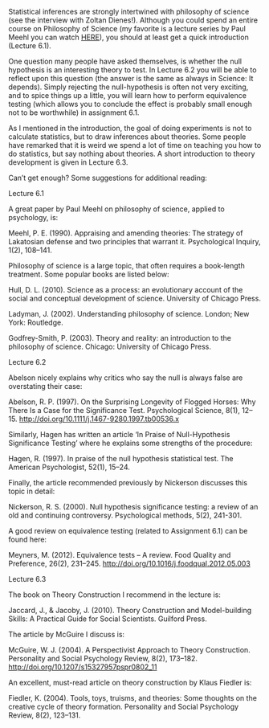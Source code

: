 Statistical inferences are strongly intertwined with philosophy of science (see the interview with Zoltan Dienes!). Although you could spend an entire course on Philosophy of Science (my favorite is a lecture series by Paul Meehl you can watch [HERE](http://meehl.umn.edu/recordings/philosophical-psychology-1989)), you should at least get a quick introduction (Lecture 6.1).



One question many people have asked themselves, is whether the null hypothesis is an interesting theory to test. In Lecture 6.2 you will be able to reflect upon this question (the answer is the same as always in Science: It depends). Simply rejecting the null-hypothesis is often not very exciting, and to spice things up a little, you will learn how to perform equivalence testing (which allows you to conclude the effect is probably small enough not to be worthwhile) in assignment 6.1.



As I mentioned in the introduction, the goal of doing experiments is not to calculate statistics, but to draw inferences about theories. Some people have remarked that it is weird we spend a lot of time on teaching you how to do statistics, but say nothing about theories. A short introduction to theory development is given in Lecture 6.3.



Can’t get enough? Some suggestions for additional reading:

Lecture 6.1

A great paper by Paul Meehl on philosophy of science, applied to psychology, is:

Meehl, P. E. (1990). Appraising and amending theories: The strategy of Lakatosian defense and two principles that warrant it. Psychological Inquiry, 1(2), 108–141.

Philosophy of science is a large topic, that often requires a book-length treatment. Some popular books are listed below:

Hull, D. L. (2010). Science as a process: an evolutionary account of the social and conceptual development of science. University of Chicago Press.

Ladyman, J. (2002). Understanding philosophy of science. London; New York: Routledge.

Godfrey-Smith, P. (2003). Theory and reality: an introduction to the philosophy of science. Chicago: University of Chicago Press.

Lecture 6.2

Abelson nicely explains why critics who say the null is always false are overstating their case:

Abelson, R. P. (1997). On the Surprising Longevity of Flogged Horses: Why There Is a Case for the Significance Test. Psychological Science, 8(1), 12–15. http://doi.org/10.1111/j.1467-9280.1997.tb00536.x

Similarly, Hagen has written an article ‘In Praise of Null-Hypothesis Significance Testing’ where he explains some strengths of the procedure:

Hagen, R. (1997). In praise of the null hypothesis statistical test. The American Psychologist, 52(1), 15–24.

Finally, the article recommended previously by Nickerson discusses this topic in detail:

Nickerson, R. S. (2000). Null hypothesis significance testing: a review of an old and continuing controversy. Psychological methods, 5(2), 241-301.

A good review on equivalence testing (related to Assignment 6.1) can be found here:

Meyners, M. (2012). Equivalence tests – A review. Food Quality and Preference, 26(2), 231–245. http://doi.org/10.1016/j.foodqual.2012.05.003


Lecture 6.3

The book on Theory Construction I recommend in the lecture is:

Jaccard, J., & Jacoby, J. (2010). Theory Construction and Model-building Skills: A Practical Guide for Social Scientists. Guilford Press.

The article by McGuire I discuss is:

McGuire, W. J. (2004). A Perspectivist Approach to Theory Construction. Personality and Social Psychology Review, 8(2), 173–182. http://doi.org/10.1207/s15327957pspr0802_11

An excellent, must-read article on theory construction by Klaus Fiedler is:

Fiedler, K. (2004). Tools, toys, truisms, and theories: Some thoughts on the creative cycle of theory formation. Personality and Social Psychology Review, 8(2), 123–131.

